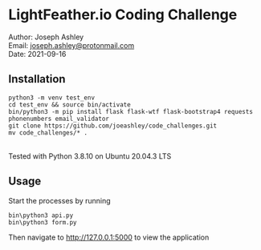# LightFeather.io Coding Challenge 
Author: Joseph Ashley <br>
Email: <joseph.ashley@protonmail.com> <br>
Date: 2021-09-16 

## Installation
```
python3 -m venv test_env
cd test_env && source bin/activate
bin/python3 -m pip install flask flask-wtf flask-bootstrap4 requests phonenumbers email_validator
git clone https://github.com/joeashley/code_challenges.git
mv code_challenges/* .
```
<br>Tested with Python 3.8.10 on Ubuntu 20.04.3 LTS

## Usage
Start the processes by running
```
bin\python3 api.py
bin\python3 form.py
```
Then navigate to http://127.0.0.1:5000 to view the application

